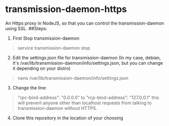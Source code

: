 # transmission-daemon-https
An Https proxy in NodeJS, so that you can control the transmission-daemon using SSL.
##Steps:
1. First Stop transmission-daemon
>service transmission-daemon stop
2. Edit the settings.json file for transmission-daemon (In my case, debian, it's /var/lib/transmission-daemon/info/settings.json, but you can change it depending on your distro)
>nano /var/lib/transmission-daemon/info/settings.json
3. Change the line:
>"rpc-bind-address": "0.0.0.0"
  to
>"rcp-bind-address": "127.0.0.1"
  this will prevent anyone other than localhost requests from talking to transmission-daemon without HTTPS.
4. Clone this repository in the location of your choosing
